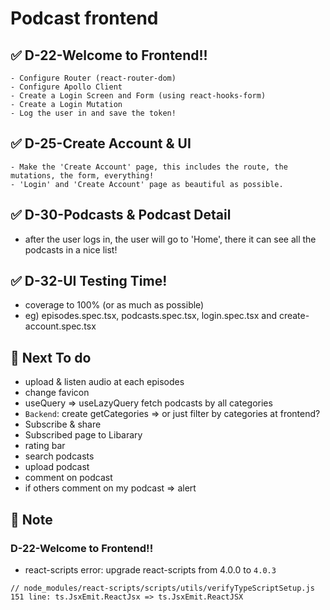 # Podcast frontend

## ✅ D-22-Welcome to Frontend!!

```
- Configure Router (react-router-dom)
- Configure Apollo Client
- Create a Login Screen and Form (using react-hooks-form)
- Create a Login Mutation
- Log the user in and save the token!
```

## ✅ D-25-Create Account & UI

```
- Make the 'Create Account' page, this includes the route, the mutations, the form, everything!
- 'Login' and 'Create Account' page as beautiful as possible.
```

## ✅ D-30-Podcasts & Podcast Detail

- after the user logs in, the user will go to 'Home', there it can see all the podcasts in a nice list!

## ✅ D-32-UI Testing Time!

- coverage to 100% (or as much as possible)
- eg) episodes.spec.tsx, podcasts.spec.tsx, login.spec.tsx and create-account.spec.tsx

## 🚀 Next To do

- upload & listen audio at each episodes
- change favicon
- useQuery => useLazyQuery fetch podcasts by all categories
- `Backend`: create getCategories => or just filter by categories at frontend?
- Subscribe & share
- Subscribed page to Libarary
- rating bar
- search podcasts
- upload podcast
- comment on podcast
- if others comment on my podcast => alert

## 📝 Note

### D-22-Welcome to Frontend!!

- react-scripts error: upgrade react-scripts from 4.0.0 to `4.0.3`

```
// node_modules/react-scripts/scripts/utils/verifyTypeScriptSetup.js
151 line: ts.JsxEmit.ReactJsx => ts.JsxEmit.ReactJSX
```
